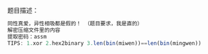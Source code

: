 题目描述：

```javascript
同性真爱，异性相吸都是假的！ （题目要求，我是直的）
解密压缩文件里的内容
提取密码：assm
TIPS: 1.xor 2.hex2binary 3.len(bin(miwen))==len(bin(mingwen))
```


